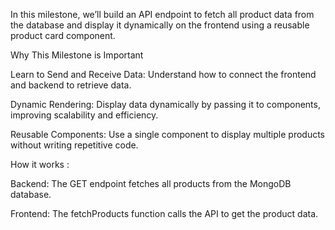 In this milestone, we’ll build an API endpoint to fetch all product data from the database and display it dynamically on the frontend using a reusable product card component.

Why This Milestone is Important

Learn to Send and Receive Data: Understand how to connect the frontend and backend to retrieve data.

Dynamic Rendering: Display data dynamically by passing it to components, improving scalability and efficiency.


Reusable Components: Use a single component to display multiple products without writing repetitive code.

How it works :

Backend: The GET endpoint fetches all products from the MongoDB database.

Frontend: The fetchProducts function calls the API to get the product data.
